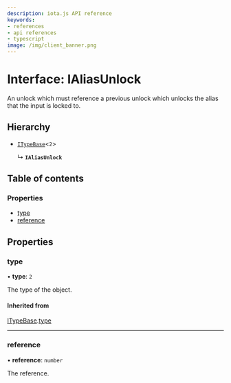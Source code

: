 ```yaml
---
description: iota.js API reference
keywords:
- references
- api references
- typescript
image: /img/client_banner.png
---
```

# Interface: IAliasUnlock

An unlock which must reference a previous unlock which unlocks the alias that the input is locked to.

## Hierarchy

- [`ITypeBase`](ITypeBase.md)<``2``\>

  ↳ **`IAliasUnlock`**

## Table of contents

### Properties

- [type](IAliasUnlock.md#type)
- [reference](IAliasUnlock.md#reference)

## Properties

### type

• **type**: ``2``

The type of the object.

#### Inherited from

[ITypeBase](ITypeBase.md).[type](ITypeBase.md#type)

___

### reference

• **reference**: `number`

The reference.
